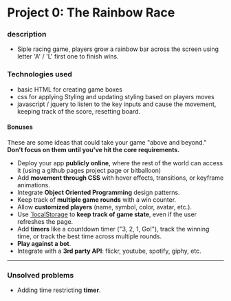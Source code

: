 # Project 0: The Rainbow Race

### description
* Siple racing game, players grow a rainbow bar across the screen using letter 'A' / 'L' first one to finish wins.

### Technologies used
* basic HTML for creating game boxes
* css for applying Styling and updating styling based on players moves
* javascript / jquery to listen to the key inputs and cause the movement, keeping track of the score, resetting board.

#### Bonuses
These are some ideas that could take your game "above and beyond." **Don't focus on them until you've hit the core requirements.**

* Deploy your app **publicly online**, where the rest of the world can access it (using a github pages project page or bitballoon)
* Add **movement through CSS** with hover effects, transitions, or keyframe animations.
* Integrate **Object Oriented Programming** design patterns.
* Keep track of **multiple game rounds** with a win counter.
* Allow **customized players** (name, symbol, color, avatar, etc.).
* Use [`localStorage](https://developer.mozilla.org/en-US/docs/Web/API/Window/localStorage) to **keep track of game state**, even if the user refreshes the page.
* Add **timers** like a countdown timer ("3, 2, 1, Go!"), track the winning time, or track the best time across multiple rounds.
* **Play against a bot**.
* Integrate with a **3rd party API**: flickr, youtube, spotify, giphy, etc.
---

### Unsolved problems
* Adding time restricting **timer**.
